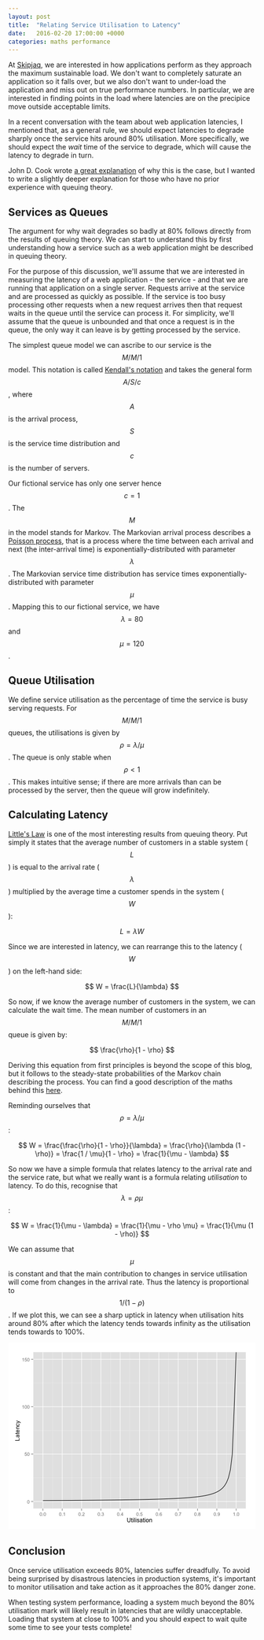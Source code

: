```yaml
---
layout: post
title:  "Relating Service Utilisation to Latency"
date:   2016-02-20 17:00:00 +0000
categories: maths performance
---
```


At [Skipjaq](https://www.skipjaq.com), we are interested in how applications
perform as they approach the maximum sustainable load. We don't want to
completely saturate an application so it falls over, but we also don't
want to under-load the application and miss out on true performance
numbers. In particular, we are interested in finding points in the load
where latencies are on the precipice move outside acceptable limits.

In a recent conversation with the team about web application latencies,
I mentioned that, as a general rule, we should expect latencies to degrade
sharply once the service hits around 80% utilisation. More specifically,
we should expect the _wait_ time of the service to degrade, which will
cause the latency to degrade in turn.

John D. Cook wrote [a great explanation][1] of why this is the case, but
I wanted to write a slightly deeper explanation for those who have no prior
experience with queuing theory.

## Services as Queues

The argument for why wait degrades so badly at 80% follows directly from
the results of queuing theory. We can start to understand this by first
understanding how a service such as a web application might be described
in queuing theory.

For the purpose of this discussion, we'll assume that we are interested in
measuring the latency of a web application - the service - and that we are
running that application on a single server. Requests arrive at the
service and are processed as quickly as possible. If the service is too
busy processing other requests when a new request arrives then that
request waits in the queue until the service can process it. For
simplicity, we'll assume that the queue is unbounded and that once
a request is in the queue, the only way it can leave is by getting
processed by the service.

The simplest queue model we can ascribe to our service is the $$M/M/1$$
model. This notation is called [Kendall's notation][2] and takes the
general form $$A/S/c$$, where $$A$$ is the arrival process, $$S$$ is the
service time distribution and $$c$$ is the number of servers. 

Our fictional service has only one server hence $$c = 1$$. The $$M$$ in the
model stands for Markov. The Markovian arrival process describes
a [Poisson process][3], that is a process where the time between each
arrival and next (the inter-arrival time) is exponentially-distributed
with parameter $$\lambda$$. The Markovian service time distribution has
service times exponentially-distributed with parameter $$\mu$$. Mapping
this to our fictional service, we have $$\lambda = 80$$ and $$\mu = 120$$.

## Queue Utilisation

We define service utilisation as the percentage of time the service is
busy serving requests. For $$M/M/1$$ queues, the utilisations is given by
$$\rho = \lambda / \mu$$. The queue is only stable when $$\rho < 1 $$.
This makes intuitive sense; if there are more arrivals than can be
processed by the server, then the queue will grow indefinitely.

## Calculating Latency

[Little's Law][4] is one of the most interesting results from queuing
theory. Put simply it states that the average number of customers in
a stable system ($$L$$) is equal to the arrival rate ($$\lambda$$)
multiplied by the average time a customer spends in the system ($$W$$):

$$
L = \lambda W
$$

Since we are interested in latency, we can rearrange this to the latency
($$W$$) on the left-hand side:

$$
W = \frac{L}{\lambda}
$$

So now, if we know the average number of customers in the system, we can
calculate the wait time. The mean number of customers in an $$M/M/1$$ queue
is given by:

$$
\frac{\rho}{1 - \rho}
$$

Deriving this equation from first principles is beyond the scope of this
blog, but it follows to the steady-state probabilities of the Markov chain
describing the process. You can find a good description of the maths
behind this [here][5].

Reminding ourselves that $$\rho = \lambda / \mu$$:

$$
W = \frac{\frac{\rho}{1 - \rho}}{\lambda} = \frac{\rho}{\lambda (1 - \rho)} = \frac{1 / \mu}{1 - \rho} = \frac{1}{\mu - \lambda}
$$

So now we have a simple formula that relates latency to the arrival rate
and the service rate, but what we really want is a formula relating
_utilisation_ to latency. To do this, recognise that $$\lambda = \rho
\mu$$:

$$
W = \frac{1}{\mu - \lambda} = \frac{1}{\mu - \rho \mu} = \frac{1}{\mu (1 - \rho)}
$$

We can assume that $$\mu$$ is constant and that the main contribution to
changes in service utilisation will come from changes in the arrival rate.
Thus the latency is proportional to $$1/(1 - \rho)$$. If we plot this, we can
see a sharp uptick in latency when utilisation hits around 80% after which the
latency tends towards infinity as the utilisation tends towards to 100%.

![Plotting Latency vs. Utilisation](/assets/latency-utilisation/plot.png)

## Conclusion

Once service utilisation exceeds 80%, latencies suffer dreadfully. To avoid being
surprised by disastrous latencies in production systems, it's important to monitor
utilisation and take action as it approaches the 80% danger zone.

When testing system performance, loading a system much beyond the 80% utilisation
mark will likely result in latencies that are wildly unacceptable. Loading that
system at close to 100% and you should expect to wait quite some time to see
your tests complete!

[1]: http://www.johndcook.com/blog/2009/01/30/server-utilization-joel-on-queuing/

[2]: https://en.wikipedia.org/wiki/Kendall%27s_notation 

[3]: https://en.wikipedia.org/wiki/Poisson_point_process

[4]: https://en.wikipedia.org/wiki/Little%27s_law

[5]: http://citeseerx.ist.psu.edu/viewdoc/download?doi=10.1.1.136.9734&rep=rep1&type=pdf
